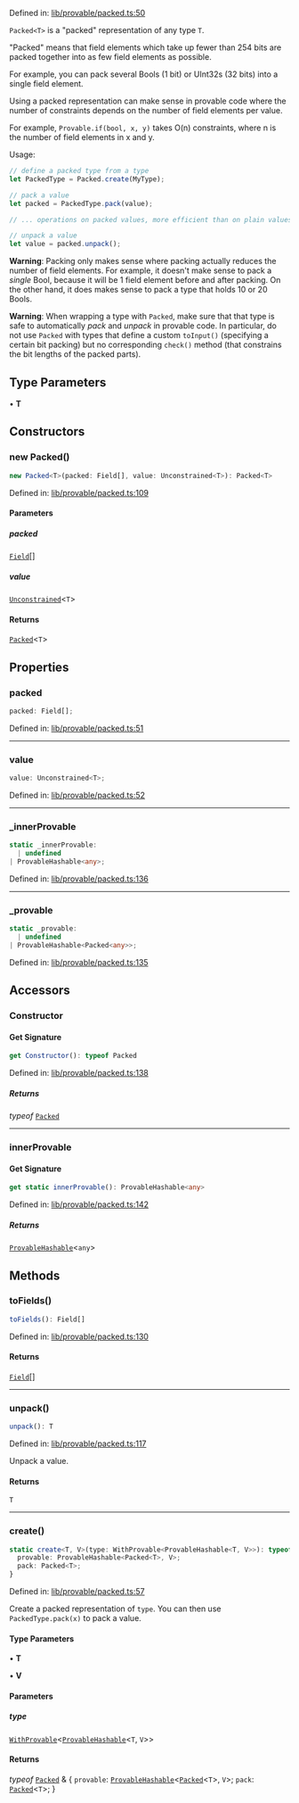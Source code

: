 Defined in: [lib/provable/packed.ts:50](https://github.com/o1-labs/o1js/blob/89b7d1522af805d6d4c45a96d7a9cbc29a457aec/src/lib/provable/packed.ts#L50)

`Packed<T>` is a "packed" representation of any type `T`.

"Packed" means that field elements which take up fewer than 254 bits are packed together into
as few field elements as possible.

For example, you can pack several Bools (1 bit) or UInt32s (32 bits) into a single field element.

Using a packed representation can make sense in provable code where the number of constraints
depends on the number of field elements per value.

For example, `Provable.if(bool, x, y)` takes O(n) constraints, where n is the number of field
elements in x and y.

Usage:

```ts
// define a packed type from a type
let PackedType = Packed.create(MyType);

// pack a value
let packed = PackedType.pack(value);

// ... operations on packed values, more efficient than on plain values ...

// unpack a value
let value = packed.unpack();
```

**Warning**: Packing only makes sense where packing actually reduces the number of field elements.
For example, it doesn't make sense to pack a _single_ Bool, because it will be 1 field element before
and after packing. On the other hand, it does makes sense to pack a type that holds 10 or 20 Bools.

**Warning**: When wrapping a type with `Packed`, make sure that that type is safe to automatically _pack_
and _unpack_ in provable code. In particular, do not use `Packed` with types that define a custom `toInput()`
(specifying a certain bit packing) but no corresponding `check()` method (that constrains the bit lengths of the packed parts).

## Type Parameters

• **T**

## Constructors

### new Packed()

```ts
new Packed<T>(packed: Field[], value: Unconstrained<T>): Packed<T>
```

Defined in: [lib/provable/packed.ts:109](https://github.com/o1-labs/o1js/blob/89b7d1522af805d6d4c45a96d7a9cbc29a457aec/src/lib/provable/packed.ts#L109)

#### Parameters

##### packed

[`Field`](Field.md)[]

##### value

[`Unconstrained`](Unconstrained.md)\<`T`\>

#### Returns

[`Packed`](Packed.md)\<`T`\>

## Properties

### packed

```ts
packed: Field[];
```

Defined in: [lib/provable/packed.ts:51](https://github.com/o1-labs/o1js/blob/89b7d1522af805d6d4c45a96d7a9cbc29a457aec/src/lib/provable/packed.ts#L51)

***

### value

```ts
value: Unconstrained<T>;
```

Defined in: [lib/provable/packed.ts:52](https://github.com/o1-labs/o1js/blob/89b7d1522af805d6d4c45a96d7a9cbc29a457aec/src/lib/provable/packed.ts#L52)

***

### \_innerProvable

```ts
static _innerProvable: 
  | undefined
| ProvableHashable<any>;
```

Defined in: [lib/provable/packed.ts:136](https://github.com/o1-labs/o1js/blob/89b7d1522af805d6d4c45a96d7a9cbc29a457aec/src/lib/provable/packed.ts#L136)

***

### \_provable

```ts
static _provable: 
  | undefined
| ProvableHashable<Packed<any>>;
```

Defined in: [lib/provable/packed.ts:135](https://github.com/o1-labs/o1js/blob/89b7d1522af805d6d4c45a96d7a9cbc29a457aec/src/lib/provable/packed.ts#L135)

## Accessors

### Constructor

#### Get Signature

```ts
get Constructor(): typeof Packed
```

Defined in: [lib/provable/packed.ts:138](https://github.com/o1-labs/o1js/blob/89b7d1522af805d6d4c45a96d7a9cbc29a457aec/src/lib/provable/packed.ts#L138)

##### Returns

*typeof* [`Packed`](Packed.md)

***

### innerProvable

#### Get Signature

```ts
get static innerProvable(): ProvableHashable<any>
```

Defined in: [lib/provable/packed.ts:142](https://github.com/o1-labs/o1js/blob/89b7d1522af805d6d4c45a96d7a9cbc29a457aec/src/lib/provable/packed.ts#L142)

##### Returns

[`ProvableHashable`](../type-aliases/ProvableHashable.md)\<`any`\>

## Methods

### toFields()

```ts
toFields(): Field[]
```

Defined in: [lib/provable/packed.ts:130](https://github.com/o1-labs/o1js/blob/89b7d1522af805d6d4c45a96d7a9cbc29a457aec/src/lib/provable/packed.ts#L130)

#### Returns

[`Field`](Field.md)[]

***

### unpack()

```ts
unpack(): T
```

Defined in: [lib/provable/packed.ts:117](https://github.com/o1-labs/o1js/blob/89b7d1522af805d6d4c45a96d7a9cbc29a457aec/src/lib/provable/packed.ts#L117)

Unpack a value.

#### Returns

`T`

***

### create()

```ts
static create<T, V>(type: WithProvable<ProvableHashable<T, V>>): typeof Packed & {
  provable: ProvableHashable<Packed<T>, V>;
  pack: Packed<T>;
}
```

Defined in: [lib/provable/packed.ts:57](https://github.com/o1-labs/o1js/blob/89b7d1522af805d6d4c45a96d7a9cbc29a457aec/src/lib/provable/packed.ts#L57)

Create a packed representation of `type`. You can then use `PackedType.pack(x)` to pack a value.

#### Type Parameters

• **T**

• **V**

#### Parameters

##### type

[`WithProvable`](../type-aliases/WithProvable.md)\<[`ProvableHashable`](../type-aliases/ProvableHashable.md)\<`T`, `V`\>\>

#### Returns

*typeof* [`Packed`](Packed.md) & \{
  `provable`: [`ProvableHashable`](../type-aliases/ProvableHashable.md)\<[`Packed`](Packed.md)\<`T`\>, `V`\>;
  `pack`: [`Packed`](Packed.md)\<`T`\>;
 \}
